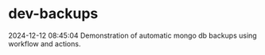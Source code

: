 # dev-backups
2024-12-12 08:45:04 Demonstration of automatic mongo db backups using workflow and actions.
